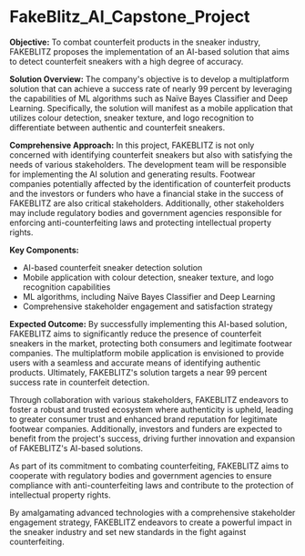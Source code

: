 # FakeBlitz_AI_Capstone_Project

**Objective:** To combat counterfeit products in the sneaker industry, FAKEBLITZ proposes the implementation of an AI-based solution that aims to detect counterfeit sneakers with a high degree of accuracy.

**Solution Overview:** The company's objective is to develop a multiplatform solution that can achieve a success rate of nearly 99 percent by leveraging the capabilities of ML algorithms such as Naïve Bayes Classifier and Deep Learning. Specifically, the solution will manifest as a mobile application that utilizes colour detection, sneaker texture, and logo recognition to differentiate between authentic and counterfeit sneakers.

**Comprehensive Approach:** In this project, FAKEBLITZ is not only concerned with identifying counterfeit sneakers but also with satisfying the needs of various stakeholders. The development team will be responsible for implementing the AI solution and generating results. Footwear companies potentially affected by the identification of counterfeit products and the investors or funders who have a financial stake in the success of FAKEBLITZ are also critical stakeholders. Additionally, other stakeholders may include regulatory bodies and government agencies responsible for enforcing anti-counterfeiting laws and protecting intellectual property rights.

**Key Components:**
- AI-based counterfeit sneaker detection solution
- Mobile application with colour detection, sneaker texture, and logo recognition capabilities
- ML algorithms, including Naïve Bayes Classifier and Deep Learning
- Comprehensive stakeholder engagement and satisfaction strategy

**Expected Outcome:** By successfully implementing this AI-based solution, FAKEBLITZ aims to significantly reduce the presence of counterfeit sneakers in the market, protecting both consumers and legitimate footwear companies. The multiplatform mobile application is envisioned to provide users with a seamless and accurate means of identifying authentic products. Ultimately, FAKEBLITZ's solution targets a near 99 percent success rate in counterfeit detection.

Through collaboration with various stakeholders, FAKEBLITZ endeavors to foster a robust and trusted ecosystem where authenticity is upheld, leading to greater consumer trust and enhanced brand reputation for legitimate footwear companies. Additionally, investors and funders are expected to benefit from the project's success, driving further innovation and expansion of FAKEBLITZ's AI-based solutions.

As part of its commitment to combating counterfeiting, FAKEBLITZ aims to cooperate with regulatory bodies and government agencies to ensure compliance with anti-counterfeiting laws and contribute to the protection of intellectual property rights.

By amalgamating advanced technologies with a comprehensive stakeholder engagement strategy, FAKEBLITZ endeavors to create a powerful impact in the sneaker industry and set new standards in the fight against counterfeiting.
